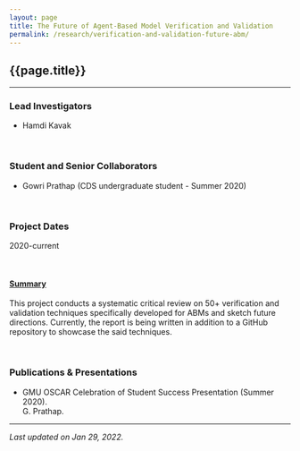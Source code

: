 ```yaml
---
layout: page
title: The Future of Agent-Based Model Verification and Validation
permalink: /research/verification-and-validation-future-abm/
---
```


## {{page.title}}
<hr/>

### Lead Investigators
- Hamdi Kavak

<br/>

### Student and Senior Collaborators
- Gowri Prathap (CDS undergraduate student - Summer 2020)

<br/>

### Project Dates
2020-current

<br/>


#### <u>Summary</u>

This project conducts a systematic critical review on 50+ verification and validation techniques specifically developed for ABMs and sketch future directions. Currently, the report is being written in addition to a GitHub repository to showcase the said techniques.

<br/>

### Publications & Presentations
- GMU OSCAR Celebration of Student Success Presentation (Summer 2020).  
  G. Prathap.

<hr/>

*Last updated on Jan 29, 2022.*  

